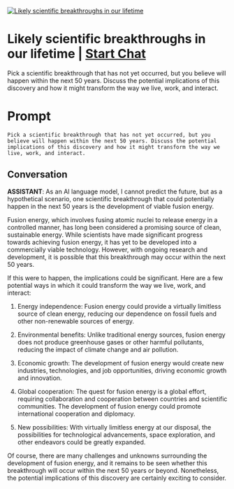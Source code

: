 
[![Likely scientific breakthroughs in our lifetime ](https://flow-prompt-covers.s3.us-west-1.amazonaws.com/icon/realistic/real_4.png)](https://gptcall.net/chat.html?data=%7B%22contact%22%3A%7B%22id%22%3A%22W9ppggrwt38Gecxd3-Dab%22%2C%22flow%22%3Atrue%7D%7D)
# Likely scientific breakthroughs in our lifetime  | [Start Chat](https://gptcall.net/chat.html?data=%7B%22contact%22%3A%7B%22id%22%3A%22W9ppggrwt38Gecxd3-Dab%22%2C%22flow%22%3Atrue%7D%7D)
Pick a scientific breakthrough that has not yet occurred, but you believe will happen within the next 50 years. Discuss the potential implications of this discovery and how it might transform the way we live, work, and interact.

# Prompt

```
Pick a scientific breakthrough that has not yet occurred, but you believe will happen within the next 50 years. Discuss the potential implications of this discovery and how it might transform the way we live, work, and interact.
```

## Conversation

**ASSISTANT**: As an AI language model, I cannot predict the future, but as a hypothetical scenario, one scientific breakthrough that could potentially happen in the next 50 years is the development of viable fusion energy.



Fusion energy, which involves fusing atomic nuclei to release energy in a controlled manner, has long been considered a promising source of clean, sustainable energy. While scientists have made significant progress towards achieving fusion energy, it has yet to be developed into a commercially viable technology. However, with ongoing research and development, it is possible that this breakthrough may occur within the next 50 years.



If this were to happen, the implications could be significant. Here are a few potential ways in which it could transform the way we live, work, and interact:



1. Energy independence: Fusion energy could provide a virtually limitless source of clean energy, reducing our dependence on fossil fuels and other non-renewable sources of energy.



2. Environmental benefits: Unlike traditional energy sources, fusion energy does not produce greenhouse gases or other harmful pollutants, reducing the impact of climate change and air pollution.



3. Economic growth: The development of fusion energy would create new industries, technologies, and job opportunities, driving economic growth and innovation.



4. Global cooperation: The quest for fusion energy is a global effort, requiring collaboration and cooperation between countries and scientific communities. The development of fusion energy could promote international cooperation and diplomacy.



5. New possibilities: With virtually limitless energy at our disposal, the possibilities for technological advancements, space exploration, and other endeavors could be greatly expanded.



Of course, there are many challenges and unknowns surrounding the development of fusion energy, and it remains to be seen whether this breakthrough will occur within the next 50 years or beyond. Nonetheless, the potential implications of this discovery are certainly exciting to consider.


